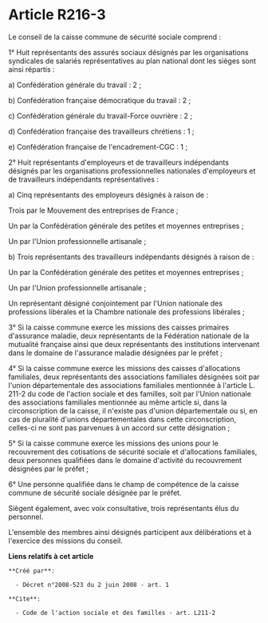 # Article R216-3

Le conseil de la caisse commune de sécurité sociale comprend : 

1° Huit représentants des assurés sociaux désignés par les organisations syndicales de salariés représentatives au plan
national dont les sièges sont ainsi répartis : 

a) Confédération générale du travail : 2 ; 

b) Confédération française démocratique du travail : 2 ; 

c) Confédération générale du travail-Force ouvrière : 2 ; 

d) Confédération française des travailleurs chrétiens : 1 ; 

e) Confédération française de l'encadrement-CGC : 1 ; 

2° Huit représentants d'employeurs et de travailleurs indépendants désignés par les organisations professionnelles nationales
d'employeurs et de travailleurs indépendants représentatives : 

a) Cinq représentants des employeurs désignés à raison de : 

Trois par le Mouvement des entreprises de France ; 

Un par la Confédération générale des petites et moyennes entreprises ; 

Un par l'Union professionnelle artisanale ; 

b) Trois représentants des travailleurs indépendants désignés à raison de : 

Un par la Confédération générale des petites et moyennes entreprises ; 

Un par l'Union professionnelle artisanale ; 

Un représentant désigné conjointement par l'Union nationale des professions libérales et la Chambre nationale des professions
libérales ; 

3° Si la caisse commune exerce les missions des caisses primaires d'assurance maladie, deux représentants de la Fédération
nationale de la mutualité française ainsi que deux représentants des institutions intervenant dans le domaine de l'assurance
maladie désignées par le préfet ; 

4° Si la caisse commune exerce les missions des caisses d'allocations familiales, deux représentants des associations
familiales désignées soit par l'union départementale des associations familiales mentionnée à l'article L. 211-2 du code de
l'action sociale et des familles, soit par l'Union nationale des associations familiales mentionnée au même article si, dans
la circonscription de la caisse, il n'existe pas d'union départementale ou si, en cas de pluralité d'unions départementales
dans cette circonscription, celles-ci ne sont pas parvenues à un accord sur cette désignation ; 

5° Si la caisse commune exerce les missions des unions pour le recouvrement des cotisations de sécurité sociale et
d'allocations familiales, deux personnes qualifiées dans le domaine d'activité du recouvrement désignées par le préfet ; 

6° Une personne qualifiée dans le champ de compétence de la caisse commune de sécurité sociale désignée par le préfet. 

Siègent également, avec voix consultative, trois représentants élus du personnel.

L'ensemble des membres ainsi désignés participent aux délibérations et à l'exercice des missions du conseil.

**Liens relatifs à cet article**

	**Créé par**:

	  - Décret n°2008-523 du 2 juin 2008 - art. 1

	**Cite**:

	  - Code de l'action sociale et des familles - art. L211-2
